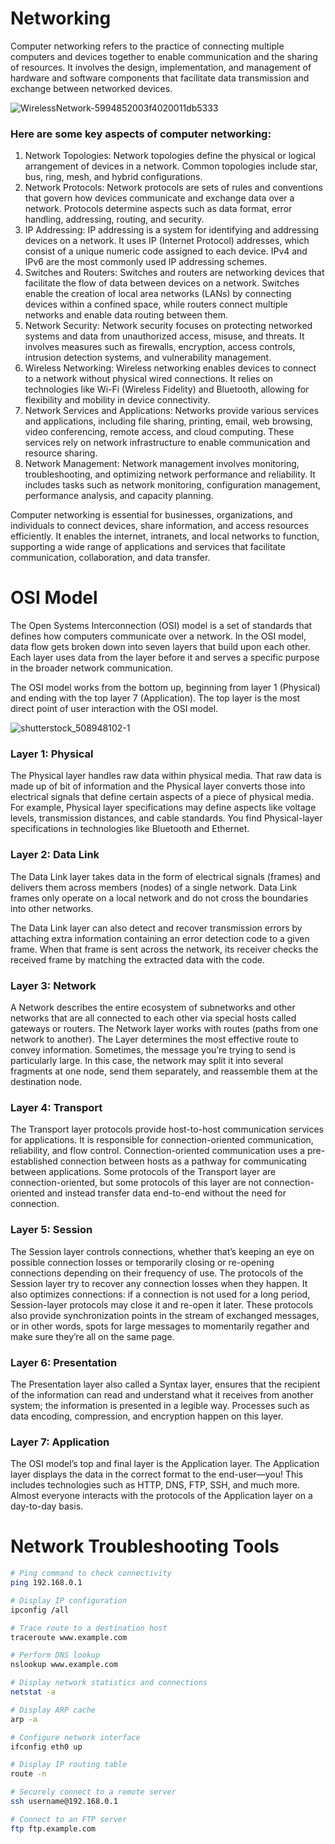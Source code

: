 # Networking

<p>Computer networking refers to the practice of connecting multiple computers and devices together to enable communication and the sharing of resources. It involves the design, implementation, and management of hardware and software components that facilitate data transmission and exchange between networked devices.</p>

![WirelessNetwork-5994852003f4020011db5333](https://github.com/zen-class/zen-class-devops-documentation/assets/36299748/4d17dee4-bb7e-4b15-b118-5ef953107d19)




### Here are some key aspects of computer networking:
<ol>
<li>Network Topologies: Network topologies define the physical or logical arrangement of devices in a network. Common topologies include star, bus, ring, mesh, and hybrid configurations.</li>


<li>Network Protocols: Network protocols are sets of rules and conventions that govern how devices communicate and exchange data over a network. Protocols determine aspects such as data format, error handling, addressing, routing, and security.</li>


<li>IP Addressing: IP addressing is a system for identifying and addressing devices on a network. It uses IP (Internet Protocol) addresses, which consist of a unique numeric code assigned to each device. IPv4 and IPv6 are the most commonly used IP addressing schemes.</li>


<li>Switches and Routers: Switches and routers are networking devices that facilitate the flow of data between devices on a network. Switches enable the creation of local area networks (LANs) by connecting devices within a confined space, while routers connect multiple networks and enable data routing between them.</li>


<li>Network Security: Network security focuses on protecting networked systems and data from unauthorized access, misuse, and threats. It involves measures such as firewalls, encryption, access controls, intrusion detection systems, and vulnerability management.</li>


<li>Wireless Networking: Wireless networking enables devices to connect to a network without physical wired connections. It relies on technologies like Wi-Fi (Wireless Fidelity) and Bluetooth, allowing for flexibility and mobility in device connectivity.</li>


<li>Network Services and Applications: Networks provide various services and applications, including file sharing, printing, email, web browsing, video conferencing, remote access, and cloud computing. These services rely on network infrastructure to enable communication and resource sharing.</li>


<li>Network Management: Network management involves monitoring, troubleshooting, and optimizing network performance and reliability. It includes tasks such as network monitoring, configuration management, performance analysis, and capacity planning.</li></ol>

Computer networking is essential for businesses, organizations, and individuals to connect devices, share information, and access resources efficiently. It enables the internet, intranets, and local networks to function, supporting a wide range of applications and services that facilitate communication, collaboration, and data transfer.

# OSI Model
<p>The Open Systems Interconnection (OSI) model is a set of standards that defines how computers communicate over a network. In the OSI model, data flow gets broken down into seven layers that build upon each other. Each layer uses data from the layer before it and serves a specific purpose in the broader network communication.</p>

The OSI model works from the bottom up, beginning from layer 1 (Physical) and ending with the top layer 7 (Application). The top layer is the most direct point of user interaction with the OSI model.

![shutterstock_508948102-1](https://github.com/zen-class/zen-class-devops-documentation/assets/36299748/23683353-27c0-4896-ae01-d3e76ce8e3df)
### Layer 1: Physical
The Physical layer handles raw data within physical media. That raw data is made up of bit of information and the Physical layer converts those into electrical signals that define certain aspects of a piece of physical media. For example, Physical layer specifications may define aspects like voltage levels, transmission distances, and cable standards. You find Physical-layer specifications in technologies like Bluetooth and Ethernet.

### Layer 2: Data Link
The Data Link layer takes data in the form of electrical signals (frames) and delivers them across members (nodes) of a single network. Data Link frames only operate on a local network and do not cross the boundaries into other networks.

The Data Link layer can also detect and recover transmission errors by attaching extra information containing an error detection code to a given frame. When that frame is sent across the network, its receiver checks the received frame by matching the extracted data with the code.

### Layer 3: Network
A Network describes the entire ecosystem of subnetworks and other networks that are all connected to each other via special hosts called gateways or routers. The Network layer works with routes (paths from one network to another). The Layer determines the most effective route to convey information. Sometimes, the message you’re trying to send is particularly large. In this case, the network may split it into several fragments at one node, send them separately, and reassemble them at the destination node.

### Layer 4: Transport
The Transport layer protocols provide host-to-host communication services for applications. It is responsible for connection-oriented communication, reliability, and flow control. Connection-oriented communication uses a pre-established connection between hosts as a pathway for communicating between applications. Some protocols of the Transport layer are connection-oriented, but some protocols of this layer are not connection-oriented and instead transfer data end-to-end without the need for connection.

### Layer 5: Session
The Session layer controls connections, whether that’s keeping an eye on possible connection losses or temporarily closing or re-opening connections depending on their frequency of use. The protocols of the Session layer try to recover any connection losses when they happen. It also optimizes connections: if a connection is not used for a long period, Session-layer protocols may close it and re-open it later. These protocols also provide synchronization points in the stream of exchanged messages, or in other words, spots for large messages to momentarily regather and make sure they’re all on the same page.

### Layer 6: Presentation
The Presentation layer also called a Syntax layer, ensures that the recipient of the information can read and understand what it receives from another system; the information is presented in a legible way. Processes such as data encoding, compression, and encryption happen on this layer.

### Layer 7: Application
The OSI model’s top and final layer is the Application layer. The Application layer displays the data in the correct format to the end-user—you! This includes technologies such as HTTP, DNS, FTP, SSH, and much more. Almost everyone interacts with the protocols of the Application layer on a day-to-day basis.

# Network Troubleshooting Tools


 ```bash
# Ping command to check connectivity
ping 192.168.0.1

# Display IP configuration
ipconfig /all

# Trace route to a destination host
traceroute www.example.com

# Perform DNS lookup
nslookup www.example.com

# Display network statistics and connections
netstat -a

# Display ARP cache
arp -a

# Configure network interface
ifconfig eth0 up

# Display IP routing table
route -n

# Securely connect to a remote server
ssh username@192.168.0.1

# Connect to an FTP server
ftp ftp.example.com
